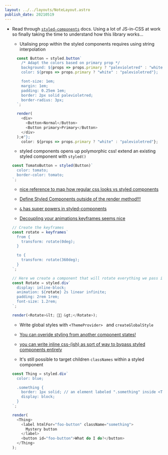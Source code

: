 ```yaml
---
layout: ../../layouts/NoteLayout.astro
publish_date: 20210519
---
```


- Read through [`styled-components`](https://styled-components.com/) docs. Using a lot of JS-in-CSS at work so finally taking the time to understand how this library works...

  - Utalising prop within the styled components requires using string interpolation

  ```js
    const Button = styled.button`
      /* Adapt the colors based on primary prop */
      background: ${props => props.primary ? "palevioletred" : "white"};
      color: ${props => props.primary ? "white" : "palevioletred"};

      font-size: 1em;
      margin: 1em;
      padding: 0.25em 1em;
      border: 2px solid palevioletred;
      border-radius: 3px;
    `;

    render(
      <div>
        <Button>Normal</Button>
        <Button primary>Primary</Button>
      </div>
    );e"};
      color: ${props => props.primary ? "white" : "palevioletred"};
  ```

  - styled components opens up polymorphic css! extend an existing styled component with `styled()`

  ```js
  const TomatoButton = styled(Button)`
    color: tomato;
    border-color: tomato;
  `;
  ```

  - [nice reference to map how regular css looks vs styled components](https://styled-components.com/docs/basics#coming-from-css)

  - [Define Styled Components outside of the render method!!!](https://styled-components.com/docs/basics#define-styled-components-outside-of-the-render-method)

  - [`&` has super powers in styled-components](https://styled-components.com/docs/basics#pseudoelements-pseudoselectors-and-nesting)

  - [Decoupling your animations keyframes seems nice](https://styled-components.com/docs/basics#animations)

  ```js
  // Create the keyframes
  const rotate = keyframes`
    from {
      transform: rotate(0deg);
    }
  
    to {
      transform: rotate(360deg);
    }
  `;

  // Here we create a component that will rotate everything we pass in over two seconds
  const Rotate = styled.div`
    display: inline-block;
    animation: ${rotate} 2s linear infinite;
    padding: 2rem 1rem;
    font-size: 1.2rem;
  `;

  render(<Rotate>&lt; 💅🏾 &gt;</Rotate>);
  ```

  - Write global styles with `<ThemeProvider> ` and `createGlobalStyle`

  - [You can overide styling from another component states!](https://styled-components.com/docs/advanced#referring-to-other-components)

  - [you can write inline css-(ish) as sort of way to bypass styled components entirely](https://styled-components.com/docs/api#css-prop)

  - It's still possible to target children `classNames` within a styled component

  ```js
  const Thing = styled.div`
    color: blue;

    .something {
      border: 1px solid; // an element labeled ".something" inside <Thing>
      display: block;
    }
  `;

  render(
    <Thing>
      <label htmlFor="foo-button" className="something">
        Mystery button
      </label>
      <button id="foo-button">What do I do?</button>
    </Thing>
  );
  ```
